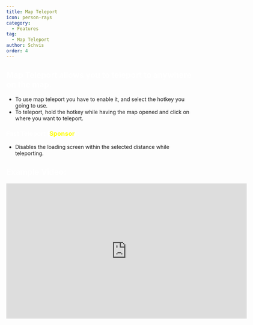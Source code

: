 ```yaml
---
title: Map Teleport
icon: person-rays
category:
  - Features
tag:
  - Map Teleport
author: Schvis
order: 4
---
```


## <span style='color:white;'>Map Teleport allows you to teleport to anywhere on the map.</span>
- To use map teleport you have to enable it, and select the hotkey you going to use.
- To teleport, hold the hotkey while having the map opened and click on where you want to teleport.
### <span style='color:white;'>Fast Teleport (</span><span style='color:yellow;'>Sponsor</span><span style='color:white;'>):</span>
- Disables the loading screen within the selected distance while teleporting.

## <span style='color:white;'>Example Video:</span>

<iframe width="640" height="360" src="https://www.youtube.com/embed/Xm3mTEbIE9g?list=PL5eI1Tb64p56g27qfYk7VuFTz4FK6YrKa" title="Korepi - Map TP/Fast TP" frameborder="0" allow="accelerometer; autoplay; clipboard-write; encrypted-media; gyroscope; picture-in-picture; web-share" allowfullscreen></iframe>

